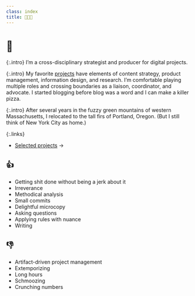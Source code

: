 ```yaml
---
class: index
title: 📓😬🍕
---
```


# 👋

{:.intro}
I’m a cross-disciplinary strategist and producer for digital projects.

{:.intro}
My favorite [projects](projects) have elements of content strategy, product management, information design, and research. I’m comfortable playing multiple roles and crossing boundaries as a liaison, coordinator, and advocate. I started blogging before blog was a word and I can make a killer pizza.

{:.intro}
After several years in the fuzzy green mountains of western Massachusetts, I relocated to the tall firs of Portland, Oregon. (But I still think of New York City as home.)

{:.links}
- [Selected projects](projects) →


## 👍
- Getting shit done without being a jerk about it
- Irreverance
- Methodical analysis
- Small commits
- Delightful microcopy
- Asking questions
- Applying rules with nuance
- Writing

## 👎
- Artifact-driven project management
- Extemporizing
- Long hours
- Schmoozing
- Crunching numbers